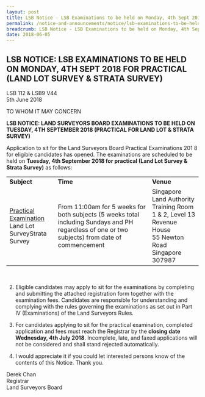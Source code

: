 ```yaml
---
layout: post
title: LSB Notice - LSB Examinations to be held on Monday, 4th Sept 2018 for practical (Land Lot Survey & Strata Survey)
permalink: /notice-and-announcements/notice/lsb-examinations-to-be-held-on-monday-4th-sept-2018-for-practical-land-lot-survey-&-strata-survey/
breadcrumb: LSB Notice - LSB Examinations to be held on Monday, 4th Sept 2018 for practical (Land Lot Survey & Strata Survey)
date: 2018-06-05
---
```


LSB NOTICE: LSB EXAMINATIONS TO BE HELD ON MONDAY, 4TH SEPT 2018 FOR PRACTICAL (LAND LOT SURVEY & STRATA SURVEY)
---

LSB 112 & LSB9 V44<br>
5th June 2018

TO WHOM IT MAY CONCERN

**LSB NOTICE: LAND SURVEYORS BOARD EXAMINATIONS TO BE HELD ON TUESDAY, 4TH SEPTEMBER 2018 (PRACTICAL FOR LAND LOT & STRATA SURVEY)**

Application to sit for the Land Surveyors Board Practical Examinations 201 8 for eligible candidates has opened. The examinations are scheduled to be held on **Tuesday, 4th September 2018 for practical (Land Lot Survey & Strata Survey)** as follows:<br>

<table>
  <tr>
    <td><b>Subject</b></td>
    <td><b>Time</b></td>
    <td><b>Venue</b></td>
  </tr>
  <tr>
    <td><u>Practical Examination</u><br>Land Lot SurveyStrata Survey</td>
    <td>From 11:00am for 5 weeks for both subjects (5 weeks total including Sundays and PH regardless of one or two subjects) from date of commencement</td>
    <td>
    Singapore Land Authority Training Room 1 & 2, Level 13<br>
    Revenue House<br>
    55 Newton Road<br>
    Singapore 307987</td>
  </tr>
</table><br>

2. Eligible candidates may apply to sit for the examinations by completing and submitting the attached registration form together with the examination fees. Candidates are responsible for understanding and complying with the rules governing the examinations as set out in Part IV (Examinations) of the Land Surveyors Rules.<br>

3. For candidates applying to sit for the practical examination, completed application and fees must reach the Registrar by the **closing date Wednesday, 4th July 2018**. Incomplete, late, and faxed applications will not be considered and shall stand rejected automatically.<br>

4. I would appreciate it if you could let interested persons know of the contents of this Notice. Thank you.<br>

Derek Chan<br>
Registrar<br>
Land Surveyors Board
